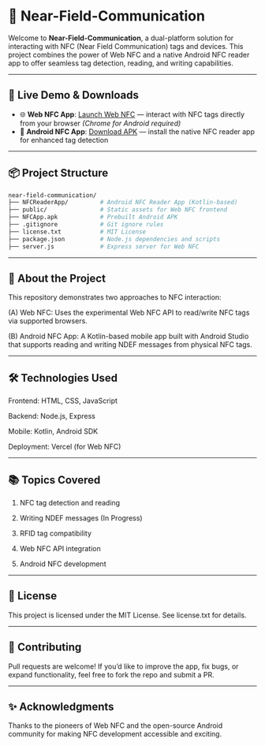 # 📡 Near-Field-Communication

Welcome to **Near-Field-Communication**, a dual-platform solution for interacting with NFC (Near Field Communication) tags and devices. This project combines the power of Web NFC and a native Android NFC reader app to offer seamless tag detection, reading, and writing capabilities.

---

## 🚀 Live Demo & Downloads

- 🌐 **Web NFC App**: [Launch Web NFC](https://web-nfc-ten.vercel.app) — interact with NFC tags directly from your browser *(Chrome for Android required)*  
- 📱 **Android NFC App**: [Download APK](./NFCApp.apk) — install the native NFC reader app for enhanced tag detection

---

## 📦 Project Structure

```bash
near-field-communication/
├── NFCReaderApp/         # Android NFC Reader App (Kotlin-based)
├── public/               # Static assets for Web NFC frontend
├── NFCApp.apk            # Prebuilt Android APK
├── .gitignore            # Git ignore rules
├── license.txt           # MIT License
├── package.json          # Node.js dependencies and scripts
├── server.js             # Express server for Web NFC
```
--- 

## 🧠 About the Project

This repository demonstrates two approaches to NFC interaction:

(A) Web NFC: Uses the experimental Web NFC API to read/write NFC tags via supported browsers.

(B) Android NFC App: A Kotlin-based mobile app built with Android Studio that supports reading and writing NDEF messages from physical NFC tags.

--- 

## 🛠️ Technologies Used

Frontend: HTML, CSS, JavaScript

Backend: Node.js, Express

Mobile: Kotlin, Android SDK

Deployment: Vercel (for Web NFC)

---

## 📚 Topics Covered

1) NFC tag detection and reading

2) Writing NDEF messages (In Progress)

3) RFID tag compatibility

4) Web NFC API integration

5) Android NFC development

---

## 📄 License
This project is licensed under the MIT License. See license.txt for details.

---

## 🙌 Contributing
Pull requests are welcome! If you’d like to improve the app, fix bugs, or expand functionality, feel free to fork the repo and submit a PR.

---

## ✨ Acknowledgments
Thanks to the pioneers of Web NFC and the open-source Android community for making NFC development accessible and exciting.
